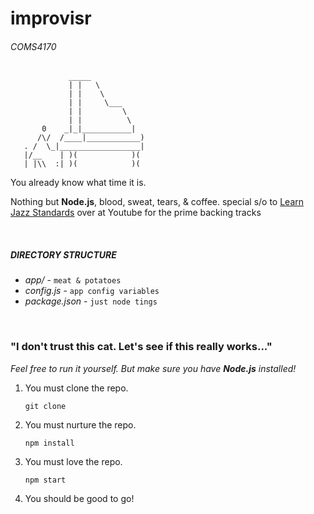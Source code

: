 # improvisr
###### COMS4170

```
             _____
             | |   \
             | |    \
             | |     \___
             | |         \
             | |          \
       0    _|_|___________|
      /\/  /____|____________)
   . /  \_|__________________|
   |/__    | )(            )(
   | |\\  :| )(            )(

```
You already know what time it is.

Nothing but **Node.js**, blood, sweat, tears, & coffee. special s/o to
[Learn Jazz Standards](https://www.youtube.com/channel/UCc8qFJqyNiCxcuPAPwJo0DQ)
over at Youtube for the prime backing tracks

&nbsp;

##### DIRECTORY STRUCTURE

* _app/_ - `meat & potatoes`
* _config.js_ - `app config variables`
* _package.json_ - `just node tings`

&nbsp;


### "I don't trust this cat. Let's see if this really works..."
_Feel free to run it yourself. But make sure you have **Node.js** installed!_

1. You must clone the repo.

    `git clone`

2. You must nurture the repo.

    `npm install`

3. You must love the repo.

    `npm start`

4. You should be good to go!
